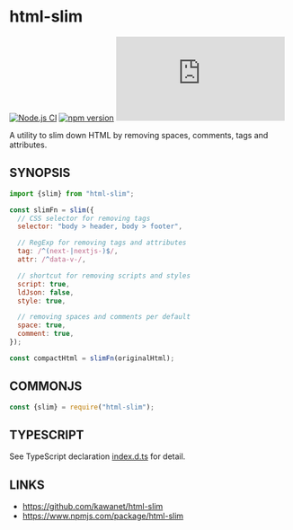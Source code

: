 # html-slim

[![Node.js CI](https://github.com/kawanet/html-slim/workflows/Node.js%20CI/badge.svg?branch=main)](https://github.com/kawanet/html-slim/actions/)
[![npm version](https://img.shields.io/npm/v/html-slim)](https://www.npmjs.com/package/html-slim)
[![gzip size](https://img.badgesize.io/https://unpkg.com/html-slim/dist/html-slim.min.js?compression=gzip)](https://unpkg.com/html-slim/dist/html-slim.min.js)

A utility to slim down HTML by removing spaces, comments, tags and attributes.

## SYNOPSIS

```js
import {slim} from "html-slim";

const slimFn = slim({
  // CSS selector for removing tags
  selector: "body > header, body > footer",

  // RegExp for removing tags and attributes
  tag: /^(next-|nextjs-)$/,
  attr: /^data-v-/,

  // shortcut for removing scripts and styles
  script: true,
  ldJson: false,
  style: true,

  // removing spaces and comments per default
  space: true,
  comment: true,
});

const compactHtml = slimFn(originalHtml);
```

## COMMONJS

```js
const {slim} = require("html-slim");
```

## TYPESCRIPT

See TypeScript declaration [index.d.ts](https://github.com/kawanet/html-slim/blob/main/types/html-slim.d.ts) for detail.

## LINKS

- https://github.com/kawanet/html-slim
- https://www.npmjs.com/package/html-slim
